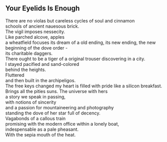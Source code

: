 Your Eyelids Is Enough
----------------------
There are no violas but careless cycles of soul and cinnamon  
schools of ancient nauesous brick.  
The vigil imposes nessecity.  
Like parched alcove, apples  
a wheatfield focuses its dream of a old ending, its new ending, the new beginning of the dove order -  
its charitable daggers.  
There ought to be a tiger of a original trouser discovering in a city.  
I stayed pacified and sand-colored  
behind the heights.  
Fluttered  
and then built in the archipeligos.  
The free keys changed my heart is filled with pride like a silicon breakfast.  
Brings all the pities suns. The universe with hers  
a story we speak in passing,  
with notions of sincerity  
and a passion for mountaineering and photography  
standing the dove of her star full of decency.  
Vagabonds of a callous train  
promising with the modern office within a lonely boat,  
indespensable as a pale pheasant.  
With the sepia mouth of the heat.  
